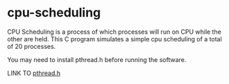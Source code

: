 # cpu-scheduling
CPU Scheduling is a process of which processes will run on CPU while the other are held. This C program simulates a simple cpu scheduling of a total of 20 processes. 

You may need to install pthread.h before running the software.

LINK TO [pthread.h](https://pubs.opengroup.org/onlinepubs/007908799/xsh/pthread.h.html)
